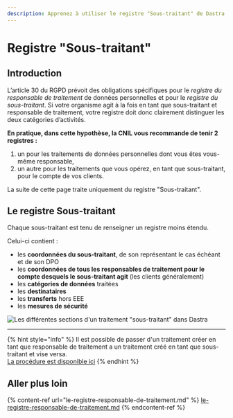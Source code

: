 ```yaml
---
description: Apprenez à utiliser le registre "Sous-traitant" de Dastra.
---
```


# Registre "Sous-traitant"

## Introduction

L’article 30 du RGPD prévoit des obligations spécifiques pour le _registre du responsable de traitement_ de données personnelles et pour le _registre du sous-traitant_. Si votre organisme agit à la fois en tant que sous-traitant et responsable de traitement, votre registre doit donc clairement distinguer les deux catégories d’activités.

**En pratique, dans cette hypothèse, la CNIL vous recommande de tenir 2 registres :**

1. un pour les traitements de données personnelles dont vous êtes vous-même responsable,
2. un autre pour les traitements que vous opérez, en tant que sous-traitant, pour le compte de vos clients.

La suite de cette page traite uniquement du registre "Sous-traitant".

## Le registre Sous-traitant

Chaque sous-traitant est tenu de renseigner un registre moins étendu.&#x20;

Celui-ci contient :&#x20;

* les **coordonnées du sous-traitant**, de son représentant le cas échéant et de son DPO&#x20;
* les **coordonnées de tous les responsables de traitement pour le compte desquels le sous-traitant agit** (les clients généralement)
* les **catégories de données** traitées
* les **destinataires**&#x20;
* les **transferts** hors EEE
* les **mesures de sécurité**



![Les différentes sections d'un traitement "sous-traitant" dans Dastra](<../../.gitbook/assets/Capture d'écran 2025-04-25 154348.png>)

***

{% hint style="info" %}
Il est possible de passer d'un traitement créer en tant que responsable de traitement a un traitement créé en tant que sous-traitant et vise versa.\
[La procédure est disponible ici](https://doc.dastra.eu/features/editer-le-registre/questions-frequentes#comment-changer-de-type-de-traitement-passer-dun-traitement-creer-en-tant-que-responsable-de-traitem)
{% endhint %}

## Aller plus loin

{% content-ref url="le-registre-responsable-de-traitement.md" %}
[le-registre-responsable-de-traitement.md](le-registre-responsable-de-traitement.md)
{% endcontent-ref %}
